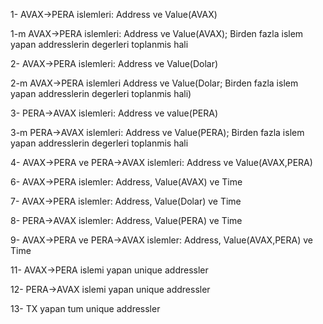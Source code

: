 1- AVAX->PERA islemleri: Address ve Value(AVAX)

1-m AVAX->PERA islemleri: Address ve Value(AVAX); Birden fazla islem yapan addresslerin degerleri toplanmis hali

2- AVAX->PERA islemleri: Address ve Value(Dolar)

2-m AVAX->PERA islemleri Address ve Value(Dolar; Birden fazla islem yapan addresslerin degerleri toplanmis hali)

3- PERA->AVAX islemleri: Address ve value(PERA)

3-m PERA->AVAX islemleri: Address ve Value(PERA); Birden fazla islem yapan addresslerin degerleri toplanmis hali

4- AVAX->PERA ve PERA->AVAX islemleri: Address ve Value(AVAX,PERA)

6- AVAX->PERA islemler: Address, Value(AVAX) ve Time

7- AVAX->PERA islemler: Address, Value(Dolar) ve Time

8- PERA->AVAX islemler: Address, Value(PERA) ve Time

9- AVAX->PERA ve PERA->AVAX islemler: Address, Value(AVAX,PERA) ve Time

11- AVAX->PERA islemi yapan unique addressler

12- PERA->AVAX islemi yapan unique addressler

13- TX yapan tum unique addressler
